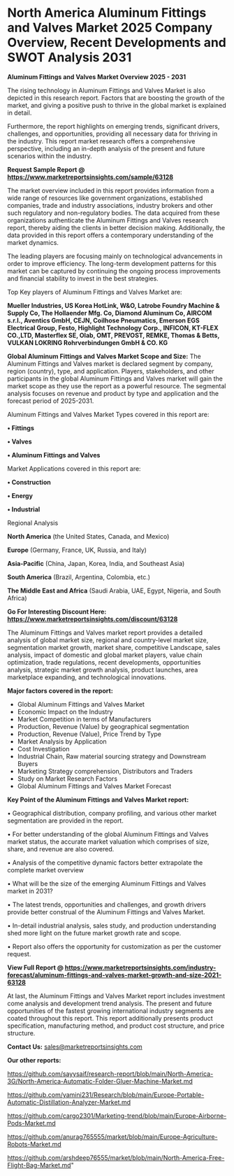 # North America Aluminum Fittings and Valves Market 2025 Company Overview, Recent Developments and SWOT Analysis 2031

<Strong> Aluminum Fittings and Valves Market Overview 2025 - 2031</strong>

The rising technology in Aluminum Fittings and Valves Market is also depicted in this research report. Factors that are boosting the growth of the market, and giving a positive push to thrive in the global market is explained in detail.

Furthermore, the report highlights on emerging trends, significant drivers, challenges, and opportunities, providing all necessary data for thriving in the industry. This report market research offers a comprehensive perspective, including an in-depth analysis of the present and future scenarios within the industry.

<strong>Request Sample Report @ <a href=https://www.marketreportsinsights.com/sample/63128>https://www.marketreportsinsights.com/sample/63128</a></strong>

The market overview included in this report provides information from a wide range of resources like government organizations, established companies, trade and industry associations, industry brokers and other such regulatory and non-regulatory bodies. The data acquired from these organizations authenticate the Aluminum Fittings and Valves research report, thereby aiding the clients in better decision making. Additionally, the data provided in this report offers a contemporary understanding of the market dynamics.

The leading players are focusing mainly on technological advancements in order to improve efficiency. The long-term development patterns for this market can be captured by continuing the ongoing process improvements and financial stability to invest in the best strategies.

Top Key players of Aluminum Fittings and Valves Market are:

<strong>Mueller Industries, US Korea HotLink, W&O, Latrobe Foundry Machine & Supply Co, The Hollaender Mfg. Co, Diamond Aluminum Co, AIRCOM s.r.l., Aventics GmbH, CEJN, Coilhose Pneumatics, Emerson EGS Electrical Group, Festo, Highlight Technology Corp., INFICON, KT-FLEX CO.,LTD, Masterflex SE, Olab, OMT, PREVOST, REMKE, Thomas & Betts, VULKAN LOKRING Rohrverbindungen GmbH & CO. KG</strong>

<strong><b>Global Aluminum Fittings and Valves Market Scope and Size:</b></strong>
The Aluminum Fittings and Valves market is declared segment by company, region (country), type, and application. Players, stakeholders, and other participants in the global Aluminum Fittings and Valves market will gain the market scope as they use the report as a powerful resource. The segmental analysis focuses on revenue and product by type and application and the forecast period of 2025-2031.

Aluminum Fittings and Valves Market Types covered in this report are:

<strong>• Fittings

• Valves

• Aluminum Fittings and Valves</strong>

Market Applications covered in this report are:

<strong>• Construction

• Energy

• Industrial</strong> 

Regional Analysis

<strong>North America</strong> (the United States, Canada, and Mexico)

<strong>Europe</strong> (Germany, France, UK, Russia, and Italy)

<strong>Asia-Pacific</strong> (China, Japan, Korea, India, and Southeast Asia)

<strong>South America</strong> (Brazil, Argentina, Colombia, etc.)

<strong>The Middle East and Africa</strong> (Saudi Arabia, UAE, Egypt, Nigeria, and South Africa)

<strong>Go For Interesting Discount Here: <a href=https://www.marketreportsinsights.com/discount/63128>https://www.marketreportsinsights.com/discount/63128</a></strong>

The Aluminum Fittings and Valves market report provides a detailed analysis of global market size, regional and country-level market size, segmentation market growth, market share, competitive Landscape, sales analysis, impact of domestic and global market players, value chain optimization, trade regulations, recent developments, opportunities analysis, strategic market growth analysis, product launches, area marketplace expanding, and technological innovations.

<strong><b>Major factors covered in the report:</b></strong>
<ul>
  <li>Global Aluminum Fittings and Valves Market </li>
  <li>Economic Impact on the Industry</li>
  <li>Market Competition in terms of Manufacturers</li>
  <li>Production, Revenue (Value) by geographical segmentation</li>
  <li>Production, Revenue (Value), Price Trend by Type</li>
  <li>Market Analysis by Application</li>
  <li>Cost Investigation</li>
  <li>Industrial Chain, Raw material sourcing strategy and Downstream Buyers</li>
  <li>Marketing Strategy comprehension, Distributors and Traders</li>
  <li>Study on Market Research Factors</li>
  <li>Global Aluminum Fittings and Valves Market Forecast</li>
</ul>

<strong><b>Key Point of the Aluminum Fittings and Valves Market report:</b></strong>

• Geographical distribution, company profiling, and various other market segmentation are provided in the report.

• For better understanding of the global Aluminum Fittings and Valves market status, the accurate market valuation which comprises of size, share, and revenue are also covered.

• Analysis of the competitive dynamic factors better extrapolate the complete market overview

• What will be the size of the emerging Aluminum Fittings and Valves market in 2031?

• The latest trends, opportunities and challenges, and growth drivers provide better construal of the Aluminum Fittings and Valves Market.

• In-detail industrial analysis, sales study, and production understanding shed more light on the future market growth rate and scope.

• Report also offers the opportunity for customization as per the customer request.

<strong><b>View Full Report @ <a href=https://www.marketreportsinsights.com/industry-forecast/aluminum-fittings-and-valves-market-growth-and-size-2021-63128>https://www.marketreportsinsights.com/industry-forecast/aluminum-fittings-and-valves-market-growth-and-size-2021-63128</a></b></strong>


At last, the Aluminum Fittings and Valves Market report includes investment come analysis and development trend analysis. The present and future opportunities of the fastest growing international industry segments are coated throughout this report. This report additionally presents product specification, manufacturing method, and product cost structure, and price structure.

<strong>Contact Us:</strong>
sales@marketreportsinsights.com

<strong>Our other reports:</strong>

<a href=https://github.com/sayysaif/research-report/blob/main/North-America-3G/North-America-Automatic-Folder-Gluer-Machine-Market.md>https://github.com/sayysaif/research-report/blob/main/North-America-3G/North-America-Automatic-Folder-Gluer-Machine-Market.md</a>

<a href=https://github.com/yamini231/Research/blob/main/Europe-Portable-Automatic-Distillation-Analyzer-Market.md>https://github.com/yamini231/Research/blob/main/Europe-Portable-Automatic-Distillation-Analyzer-Market.md</a>

<a href=https://github.com/cargo2301/Marketing-trend/blob/main/Europe-Airborne-Pods-Market.md>https://github.com/cargo2301/Marketing-trend/blob/main/Europe-Airborne-Pods-Market.md</a>

<a href=https://github.com/anurag765555/market/blob/main/Europe-Agriculture-Robots-Market.md>https://github.com/anurag765555/market/blob/main/Europe-Agriculture-Robots-Market.md</a>

<a href=https://github.com/arshdeep76555/market/blob/main/North-America-Free-Flight-Bag-Market.md>https://github.com/arshdeep76555/market/blob/main/North-America-Free-Flight-Bag-Market.md</a>"

